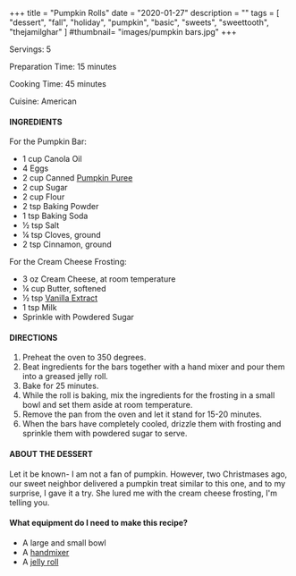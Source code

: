 +++
title = "Pumpkin Rolls"
date = "2020-01-27"
description = ""
tags = [
    "dessert",
    "fall",
    "holiday",
    "pumpkin",
    "basic",
    "sweets",
    "sweettooth",
    "thejamilghar"
]
#thumbnail= "images/pumpkin bars.jpg"
+++

Servings: 5 <!--more-->

Preparation Time: 15 minutes 

Cooking Time: 45 minutes

Cuisine: American

#### INGREDIENTS 

For the Pumpkin Bar: 

* 1 cup Canola Oil 
* 4 Eggs 
* 2 cup Canned [Pumpkin Puree](https://amzn.to/38hGCJ1)
* 2 cup Sugar 
* 2 cup Flour 
* 2 tsp Baking Powder 
* 1 tsp Baking Soda 
* ½ tsp Salt 
* ¼ tsp Cloves, ground 
* 2 tsp Cinnamon, ground 

For the Cream Cheese Frosting: 

* 3 oz Cream Cheese, at room temperature
* ¼ cup Butter, softened
* ½ tsp [Vanilla Extract](https://amzn.to/3rkuHlb)
* 1 tsp Milk 
* Sprinkle with Powdered Sugar 

#### DIRECTIONS 

1. Preheat the oven to 350 degrees. 
2. Beat ingredients for the bars together with a hand mixer and pour them into a greased jelly roll. 
3. Bake for 25 minutes. 
4. While the roll is baking, mix the ingredients for the frosting in a small bowl and set them aside at room temperature. 
5. Remove the pan from the oven and let it stand for 15-20 minutes. 
6. When the bars have completely cooled, drizzle them with frosting and sprinkle them with powdered sugar to serve. 


#### ABOUT THE DESSERT 

Let it be known- I am not a fan of pumpkin. However, two Christmases ago, our sweet neighbor delivered a pumpkin treat similar to this one, and to my surprise, I gave it a try. She lured me with the cream cheese frosting, I'm telling you. 

#### What equipment do I need to make this recipe?

* A large and small bowl 
* A [handmixer](https://amzn.to/3rZWFmo)
* A [jelly roll](https://amzn.to/3s7YJJj)

